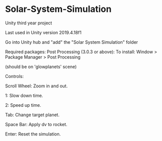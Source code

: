 # Solar-System-Simulation
Unity third year project

Last used in Unity version 2019.4.18f1

Go into Unity hub and "add" the "Solar System Simulation" folder

Required packages: Post Processing (3.0.3 or above): To install: Window > Package Manager > Post Processing  

(should be on 'glowplanets' scene)

Controls:

Scroll Wheel: Zoom in and out.

1: Slow down time.

2: Speed up time.

Tab: Change target planet.

Space Bar: Apply dv to rocket.

Enter: Reset the simulation.

